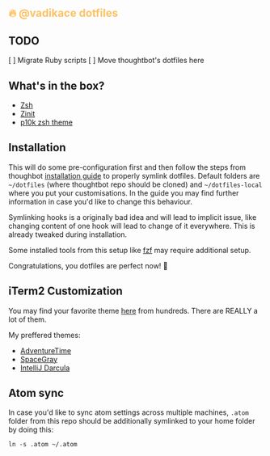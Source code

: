 <h2 style="color: #FEC163;">🔥 @vadikace dotfiles</h2>

## TODO
[ ] Migrate Ruby scripts
[ ] Move thoughtbot's dotfiles here

## What's in the box?
- [Zsh](https://www.zsh.org/)
- [Zinit](https://zdharma.github.io/zinit/wiki/)
- [p10k zsh theme](https://github.com/romkatv/powerlevel10k)

## Installation


This will do some pre-configuration first and then follow the steps from thoughbot [installation guide](https://github.com/thoughtbot/dotfiles#install) to properly symlink dotfiles. Default folders are `~/dotfiles` (where thoughtbot repo should be cloned) and `~/dotfiles-local` where you put your customisations. In the guide you may find further information in case you'd like to change this behaviour.

Symlinking hooks is a originally bad idea and will lead to implicit issue, like changing content of one hook will lead to change of it everywhere. This is already tweaked during installation.

Some installed tools from this setup like [fzf](https://github.com/junegunn/fzf#using-homebrew-or-linuxbrew) may require additional setup.

Congratulations, you dotfiles are perfect now! 🎉

## iTerm2 Customization
You may find your favorite theme [here](https://iterm2colorschemes.com/) from hundreds. There are REALLY a lot of them.

My preffered themes:
- [AdventureTime](https://raw.githubusercontent.com/mbadolato/iTerm2-Color-Schemes/master/schemes/AdventureTime.itermcolors)
- [SpaceGray](https://raw.githubusercontent.com/mbadolato/iTerm2-Color-Schemes/master/schemes/SpaceGray.itermcolors)
- [IntelliJ Darcula](https://gist.githubusercontent.com/kouphax/4628750/raw/051d8616f62cb3d942942001dace93c19d372525/Darcula.itermcolors)

## Atom sync
In case you'd like to sync atom settings across multiple machines, `.atom` folder from this repo should be additionally symlinked to your home folder by doing this:
```
ln -s .atom ~/.atom
```

